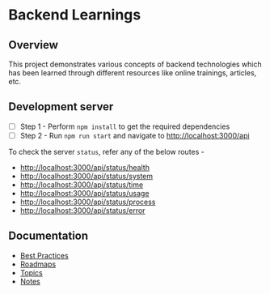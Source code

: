 # Backend Learnings

## Overview

This project demonstrates various concepts of backend technologies which has been learned through different resources like online trainings, articles, etc.

## Development server

- [ ] Step 1 - Perform `npm install` to get the required dependencies
- [ ] Step 2 - Run `npm run start` and navigate to <http://localhost:3000/api>

To check the server `status`, refer any of the below routes -

- <http://localhost:3000/api/status/health>
- <http://localhost:3000/api/status/system>
- <http://localhost:3000/api/status/time>
- <http://localhost:3000/api/status/usage>
- <http://localhost:3000/api/status/process>
- <http://localhost:3000/api/status/error>

## Documentation

- [Best Practices](./BEST_PRACTICES.md)
- [Roadmaps](./ROADMAPS.md)
- [Topics](./TOPICS.md)
- [Notes](./NOTES.md)
